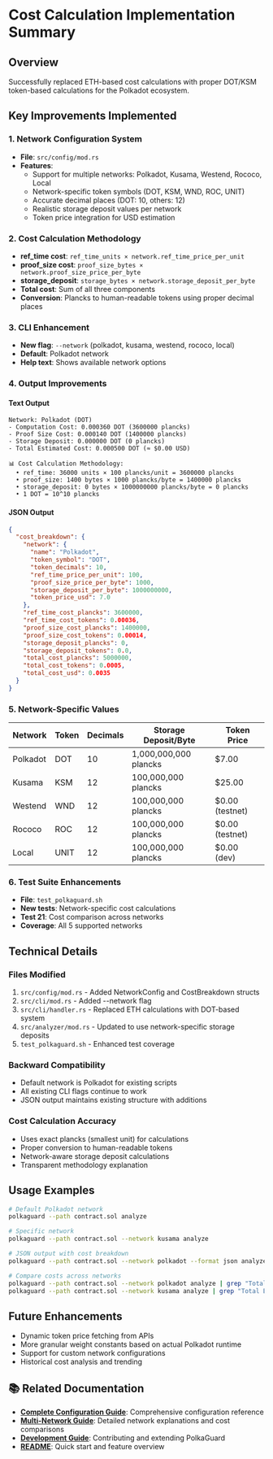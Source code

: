 # Cost Calculation Implementation Summary

## Overview

Successfully replaced ETH-based cost calculations with proper DOT/KSM token-based calculations for the Polkadot ecosystem.

## Key Improvements Implemented

### 1. Network Configuration System

- **File**: `src/config/mod.rs`
- **Features**:
  - Support for multiple networks: Polkadot, Kusama, Westend, Rococo, Local
  - Network-specific token symbols (DOT, KSM, WND, ROC, UNIT)
  - Accurate decimal places (DOT: 10, others: 12)
  - Realistic storage deposit values per network
  - Token price integration for USD estimation

### 2. Cost Calculation Methodology

- **ref_time cost**: `ref_time_units × network.ref_time_price_per_unit`
- **proof_size cost**: `proof_size_bytes × network.proof_size_price_per_byte`
- **storage_deposit**: `storage_bytes × network.storage_deposit_per_byte`
- **Total cost**: Sum of all three components
- **Conversion**: Plancks to human-readable tokens using proper decimal places

### 3. CLI Enhancement

- **New flag**: `--network` (polkadot, kusama, westend, rococo, local)
- **Default**: Polkadot network
- **Help text**: Shows available network options

### 4. Output Improvements

#### Text Output

```
Network: Polkadot (DOT)
- Computation Cost: 0.000360 DOT (3600000 plancks)
- Proof Size Cost: 0.000140 DOT (1400000 plancks)
- Storage Deposit: 0.000000 DOT (0 plancks)
- Total Estimated Cost: 0.000500 DOT (≈ $0.00 USD)

📊 Cost Calculation Methodology:
  • ref_time: 36000 units × 100 plancks/unit = 3600000 plancks
  • proof_size: 1400 bytes × 1000 plancks/byte = 1400000 plancks
  • storage_deposit: 0 bytes × 1000000000 plancks/byte = 0 plancks
  • 1 DOT = 10^10 plancks
```

#### JSON Output

```json
{
  "cost_breakdown": {
    "network": {
      "name": "Polkadot",
      "token_symbol": "DOT",
      "token_decimals": 10,
      "ref_time_price_per_unit": 100,
      "proof_size_price_per_byte": 1000,
      "storage_deposit_per_byte": 1000000000,
      "token_price_usd": 7.0
    },
    "ref_time_cost_plancks": 3600000,
    "ref_time_cost_tokens": 0.00036,
    "proof_size_cost_plancks": 1400000,
    "proof_size_cost_tokens": 0.00014,
    "storage_deposit_plancks": 0,
    "storage_deposit_tokens": 0.0,
    "total_cost_plancks": 5000000,
    "total_cost_tokens": 0.0005,
    "total_cost_usd": 0.0035
  }
}
```

### 5. Network-Specific Values

| Network  | Token | Decimals | Storage Deposit/Byte  | Token Price     |
| -------- | ----- | -------- | --------------------- | --------------- |
| Polkadot | DOT   | 10       | 1,000,000,000 plancks | $7.00           |
| Kusama   | KSM   | 12       | 100,000,000 plancks   | $25.00          |
| Westend  | WND   | 12       | 100,000,000 plancks   | $0.00 (testnet) |
| Rococo   | ROC   | 12       | 100,000,000 plancks   | $0.00 (testnet) |
| Local    | UNIT  | 12       | 100,000,000 plancks   | $0.00 (dev)     |

### 6. Test Suite Enhancements

- **File**: `test_polkaguard.sh`
- **New tests**: Network-specific cost calculations
- **Test 21**: Cost comparison across networks
- **Coverage**: All 5 supported networks

## Technical Details

### Files Modified

1. `src/config/mod.rs` - Added NetworkConfig and CostBreakdown structs
2. `src/cli/mod.rs` - Added --network flag
3. `src/cli/handler.rs` - Replaced ETH calculations with DOT-based system
4. `src/analyzer/mod.rs` - Updated to use network-specific storage deposits
5. `test_polkaguard.sh` - Enhanced test coverage

### Backward Compatibility

- Default network is Polkadot for existing scripts
- All existing CLI flags continue to work
- JSON output maintains existing structure with additions

### Cost Calculation Accuracy

- Uses exact plancks (smallest unit) for calculations
- Proper conversion to human-readable tokens
- Network-aware storage deposit calculations
- Transparent methodology explanation

## Usage Examples

```bash
# Default Polkadot network
polkaguard --path contract.sol analyze

# Specific network
polkaguard --path contract.sol --network kusama analyze

# JSON output with cost breakdown
polkaguard --path contract.sol --network polkadot --format json analyze

# Compare costs across networks
polkaguard --path contract.sol --network polkadot analyze | grep "Total Estimated Cost"
polkaguard --path contract.sol --network kusama analyze | grep "Total Estimated Cost"
```

## Future Enhancements

- Dynamic token price fetching from APIs
- More granular weight constants based on actual Polkadot runtime
- Support for custom network configurations
- Historical cost analysis and trending

## 📚 Related Documentation

- **[Complete Configuration Guide](docs/CONFIG.md)**: Comprehensive configuration reference
- **[Multi-Network Guide](docs/NETWORKS.md)**: Detailed network explanations and cost comparisons
- **[Development Guide](docs/DEVELOPMENT.md)**: Contributing and extending PolkaGuard
- **[README](README.md)**: Quick start and feature overview
